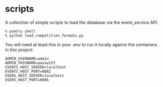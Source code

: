 # scripts

A collection of simple scripts to load the database via the event_service API.

```Shell
% poetry shell
% python load_competition_formats.py
```

You will need at least this in your .env to run it locally against the containers in this project:

```Shell
ADMIN_USERNAME=admin
ADMIN_PASSWORD=passw123
EVENTS_HOST_SERVER=localhost
EVENTS_HOST_PORT=8082
USERS_HOST_SERVER=localhost
USERS_HOST_PORT=8086
```
